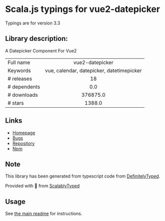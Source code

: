 
# Scala.js typings for vue2-datepicker

Typings are for version 3.3

## Library description:
A Datepicker Component For Vue2

|                    |                 |
| ------------------ | :-------------: |
| Full name          | vue2-datepicker |
| Keywords           | vue, calendar, datepicker, datetimepicker |
| # releases         | 18 |
| # dependents       | 0.0 |
| # downloads        | 376875.0 |
| # stars            | 1388.0 |

## Links
- [Homepage](https://github.com/mengxiong10/vue2-datepicker#readme)
- [Bugs](https://github.com/mengxiong10/vue2-datepicker/issues)
- [Repository](https://github.com/mengxiong10/vue2-datepicker)
- [Npm](https://www.npmjs.com/package/vue2-datepicker)
    


## Note
This library has been generated from typescript code from [DefinitelyTyped](https://definitelytyped.org).

Provided with :purple_heart: from [ScalablyTyped](https://github.com/oyvindberg/ScalablyTyped)

## Usage
See [the main readme](../../readme.md) for instructions.


